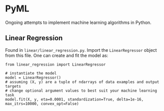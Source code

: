 # PyML

Ongoing attempts to implement machine learning algorithms in Python.

## Linear Regression

Found in `linear/linear_regression.py`. Import the `LinearRegressor` object from this file. One can create and fit the model as:

```
from linear_regression import LinearRegressor

# instantiate the model
model = LinearRegressor()
# assuming (X, y) are a tuple of ndarrays of data examples and output targets
# change optional argument values to best suit your machine learning task
model.fit(X, y, eta=0.0001, standardization=True, delta=1e-16, max_itrs=10000, convex_opt=False)
```
